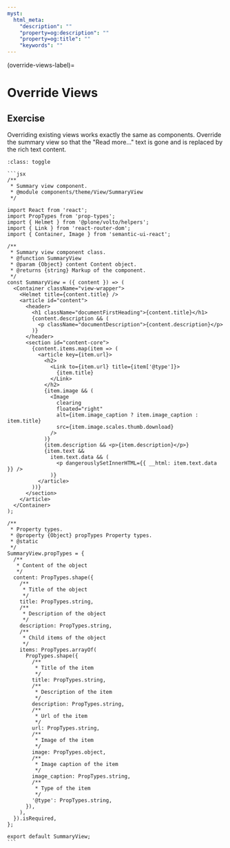 ```yaml
---
myst:
  html_meta:
    "description": ""
    "property=og:description": ""
    "property=og:title": ""
    "keywords": ""
---
```


(override-views-label)=

# Override Views

## Exercise

Overriding existing views works exactly the same as components.
Override the summary view so that the "Read more..." text is gone and is replaced by the rich text content.

````{admonition} Solution
:class: toggle

```jsx
/**
 * Summary view component.
 * @module components/theme/View/SummaryView
 */

import React from 'react';
import PropTypes from 'prop-types';
import { Helmet } from '@plone/volto/helpers';
import { Link } from 'react-router-dom';
import { Container, Image } from 'semantic-ui-react';

/**
 * Summary view component class.
 * @function SummaryView
 * @param {Object} content Content object.
 * @returns {string} Markup of the component.
 */
const SummaryView = ({ content }) => (
  <Container className="view-wrapper">
    <Helmet title={content.title} />
    <article id="content">
      <header>
        <h1 className="documentFirstHeading">{content.title}</h1>
        {content.description && (
          <p className="documentDescription">{content.description}</p>
        )}
      </header>
      <section id="content-core">
        {content.items.map(item => (
          <article key={item.url}>
            <h2>
              <Link to={item.url} title={item['@type']}>
                {item.title}
              </Link>
            </h2>
            {item.image && (
              <Image
                clearing
                floated="right"
                alt={item.image_caption ? item.image_caption : item.title}
                src={item.image.scales.thumb.download}
              />
            )}
            {item.description && <p>{item.description}</p>}
            {item.text &&
              item.text.data && (
                <p dangerouslySetInnerHTML={{ __html: item.text.data }} />
              )}
          </article>
        ))}
      </section>
    </article>
  </Container>
);

/**
 * Property types.
 * @property {Object} propTypes Property types.
 * @static
 */
SummaryView.propTypes = {
  /**
   * Content of the object
   */
  content: PropTypes.shape({
    /**
     * Title of the object
     */
    title: PropTypes.string,
    /**
     * Description of the object
     */
    description: PropTypes.string,
    /**
     * Child items of the object
     */
    items: PropTypes.arrayOf(
      PropTypes.shape({
        /**
         * Title of the item
         */
        title: PropTypes.string,
        /**
         * Description of the item
         */
        description: PropTypes.string,
        /**
         * Url of the item
         */
        url: PropTypes.string,
        /**
         * Image of the item
         */
        image: PropTypes.object,
        /**
         * Image caption of the item
         */
        image_caption: PropTypes.string,
        /**
         * Type of the item
         */
        '@type': PropTypes.string,
      }),
    ),
  }).isRequired,
};

export default SummaryView;
```
````
